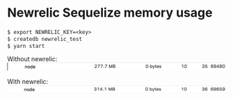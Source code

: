 # Newrelic Sequelize memory usage

```
$ export NEWRELIC_KEY=<key>
$ createdb newrelic_test
$ yarn start

```

Without newrelic:
![](./images/1.png)


With newrelic:
![](./images/2.png)
